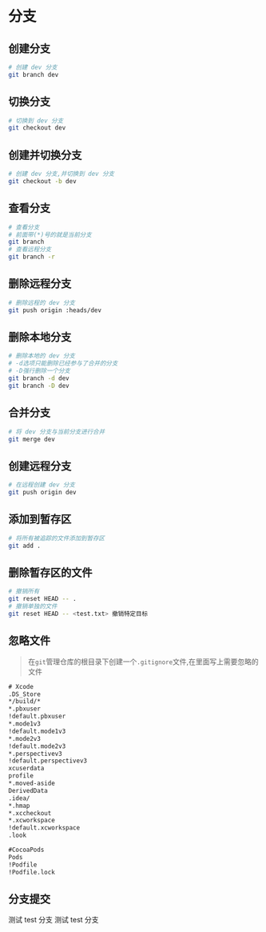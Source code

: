 # 分支

## 创建分支

```Bash
# 创建 dev 分支
git branch dev
```

## 切换分支

```Bash
# 切换到 dev 分支
git checkout dev
```

## 创建并切换分支

```Bash
# 创建 dev 分支,并切换到 dev 分支
git checkout -b dev
```

## 查看分支

```Bash
# 查看分支
# 前面带(*)号的就是当前分支
git branch
# 查看远程分支
git branch -r
```

## 删除远程分支

```Bash
# 删除远程的 dev 分支
git push origin :heads/dev
```

## 删除本地分支

```Bash
# 删除本地的 dev 分支
# -d选项只能删除已经参与了合并的分支
# -D强行删除一个分支
git branch -d dev
git branch -D dev
```

## 合并分支

```Bash
# 将 dev 分支与当前分支进行合并
git merge dev
```

## 创建远程分支

```Bash
# 在远程创建 dev 分支
git push origin dev
```

## 添加到暂存区

```Bash
# 将所有被追踪的文件添加到暂存区
git add .
```

## 删除暂存区的文件

```Bash
# 撤销所有
git reset HEAD -- .
# 撤销单独的文件
git reset HEAD -- <test.txt> 撤销特定目标
```

## 忽略文件

> 在`git`管理仓库的根目录下创建一个`.gitignore`文件,在里面写上需要忽略的文件

```txt
# Xcode
.DS_Store
*/build/*
*.pbxuser
!default.pbxuser
*.mode1v3
!default.mode1v3
*.mode2v3
!default.mode2v3
*.perspectivev3
!default.perspectivev3
xcuserdata
profile
*.moved-aside
DerivedData
.idea/
*.hmap
*.xccheckout
*.xcworkspace
!default.xcworkspace
.look

#CocoaPods
Pods
!Podfile
!Podfile.lock
```

## 分支提交

测试 test 分支
测试 test 分支
